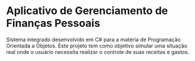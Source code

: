 # Aplicativo de Gerenciamento de Finanças Pessoais
Sistema integrado desenvolvido em C# para a matéria de Programação Orientada a Objetos. Este projeto tem como objetivo simular uma situação real onde o usuário necessita realizar o controle de suas receitas e gastos.

